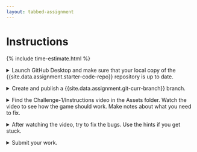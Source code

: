 ```yaml
---
layout: tabbed-assignment
---
```


<!-- Don't edit links here, change them in _data/assignment.yml instead. -->

[lesson]: <{{site.data.assignment.lesson}}>
[slides]: <{{site.data.assignment.slides}}>
[template]: <{{site.data.assignment.template}}>

# Instructions

{% include time-estimate.html %}

<p>
<details>
<summary>Launch GitHub Desktop and make sure that your local copy of the {{site.data.assignment.starter-code-repo}} repository is up to date.</summary>

- Make sure that your **{{site.data.assignment.starter-code-repo}}** repository is selected.
- Do a **fetch** to make sure your local copy of the code is up to date, if you have done work on the GitHub site or at home between classes you will be prompted to do a **pull** to incorporate your changes.
- Make sure that you are on the **{{site.data.assignment.get-prev-branch}}** branch.

</details>

<p><details><summary>Create and publish a {{site.data.assignment.git-curr-branch}} branch.</summary>
    
- When creating the branch, select the option to bring your changes forward from the **{{site.data.assignment.get-prev-branch}}** branch.
- If you forget to do this your work on the **{{site.data.assignment.get-prev-branch}}** branch (and all of the branches before it) will vanish. To recover, delete the **{{site.data.assignment.git-curr-branch}}** and recreate it.

</details>

<p><details><summary>Find the Challenge-1/Instructions video in the Assets folder. Watch the video to see how the game should work. Make notes about what you need to fix.</summary>

- Watch the video.
- Attempt to play the game.
- Make notes about the problems that you see in the game.
- Pick the first problem that you will work on.
    
</details>

<p><details><summary>After watching the video, try to fix the bugs. Use the hints if you get stuck.</summary>

If you're stuck, use the hints below:

* The plane is going backward.

   <details>
    <summary>Hint</summary>
    
   </details>

* The plane is going too fast

* The plane is looping

* The camera is in front of the plane

* The camera is not following the plane

  <details>
    <summary>Hints</summary>
    
   <details>
    <summary>The plane is going backward</summary>
    
   </details>
    
   <details>
    <summary>The plane is going too fast</summary>
    
   </details>
    
   <details>
    <summary>The plane is looping</summary>
    
   </details>
    
   <details>
    <summary>The camera is in front of the plane</summary>
    
   </details>

   <details>
    <summary>The camera is not following the plane</summary>
    
   </details>
   
  </details>

</details>

<p><details><summary>Submit your work.</summary>

When you're done for the day, go to the submission tab, check the instructions, and submit.

</details>
